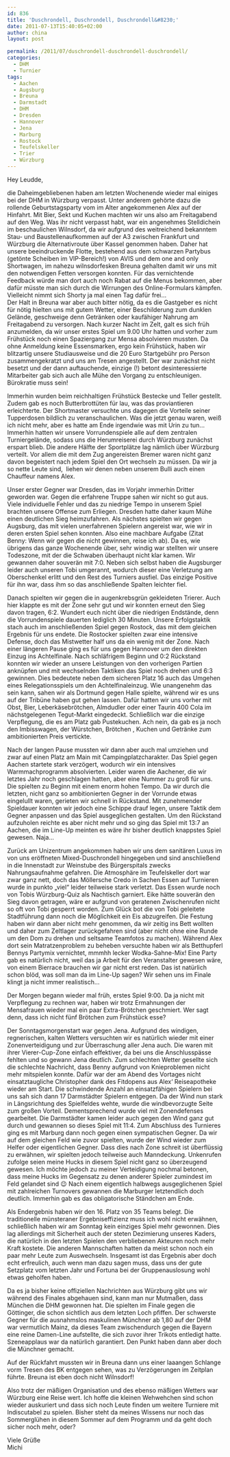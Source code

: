 ```yaml
---
id: 836
title: 'Duschrondell, Duschrondell, Duschrondell&#8230;'
date: 2011-07-13T15:40:05+02:00
author: china
layout: post

permalink: /2011/07/duschrondell-duschrondell-duschrondell/
categories:
  - DHM
  - Turnier
tags:
  - Aachen
  - Augsburg
  - Breuna
  - Darmstadt
  - DHM
  - Dresden
  - Hannover
  - Jena
  - Marburg
  - Rostock
  - Teufelskeller
  - Trier
  - Würzburg
---
```

Hey Leudde,

die Daheimgebliebenen haben am letzten Wochenende wieder mal einiges bei der DHM in Würzburg verpasst. Unter anderem gehörte dazu die rollende Geburtstagsparty vom im Alter angekommenen Alex auf der Hinfahrt. Mit Bier, Sekt und Kuchen machten wir uns also am Freitagabend auf den Weg. Was ihr nicht verpasst habt, war ein angenehmes Stelldichein im beschaulichen Wilnsdorf, da wir aufgrund des weitreichend bekanntem Stau- und Baustellenaufkommen auf der A3 zwischen Frankfurt und Würzburg die Alternativroute über Kassel genommen haben. Daher hat unsere beeindruckende Flotte, bestehend aus dem schwarzen Partybus (getönte Scheiben im VIP-Bereich!) von AVIS und dem one and only Shortwagen, im nahezu wilnsdorfesken Breuna gehalten damit wir uns mit den notwendigen Fetten versorgen konnten. Für das vernichtende Feedback würde man dort auch noch Rabat auf die Menus bekommen, aber dafür müsste man sich durch die Wirrungen des Online-Formulars kämpfen. Vielleicht nimmt sich Shorty ja mal einen Tag dafür frei…  
Der Halt in Breuna war aber auch bitter nötig, da <!--more-->es die Gastgeber es nicht für nötig hielten uns mit gutem Wetter, einer Beschilderung zum dunklen Gelände, geschweige denn Getränken oder kaufähiger Nahrung am Freitagabend zu versorgen. Nach kurzer Nacht im Zelt, galt es sich früh anzumelden, da wir unser erstes Spiel um 9.00 Uhr hatten und vorher zum Frühstück noch einen Spaziergang zur Mensa absolvieren mussten. Da ohne Anmeldung keine Essensmarken, ergo kein Frühstück, haben wir blitzartig unsere Studiausweise und die 20 Euro Startgebühr pro Person zusammengekratzt und uns am Tresen angestellt. Der war zunächst nicht besetzt und der dann auftauchende, einzige (!) betont desinteressierte Mitarbeiter gab sich auch alle Mühe den Vorgang zu entschleunigen. Bürokratie muss sein!

  
Immerhin wurden beim reichhaltigen Frühstück Bestecke und Teller gestellt. Zudem gab es noch Butterbrottüten für lau, was das proviantieren erleichterte. Der Shortmaster versuchte uns dagegen die Vorteile seiner Tupperdosen bildlich zu veranschaulichen. Was die jetzt genau waren, weiß ich nicht mehr, aber es hatte am Ende irgendwie was mit Urin zu tun…  
Immerhin hatten wir unsere Vorrundenspiele alle auf dem zentralen Turniergelände, sodass uns die Herumreiserei durch Würzburg zunächst erspart blieb. Die andere Hälfte der Sportplätze lag nämlich über Würzburg verteilt. Vor allem die mit dem Zug angereisten Bremer waren nicht ganz davon begeistert nach jedem Spiel den Ort wechseln zu müssen. Da wir ja so nette Leute sind,  liehen wir denen neben unserem Bulli auch einen Chauffeur namens Alex.

Unser erster Gegner war Dresden, das im Vorjahr immerhin Dritter geworden war. Gegen die erfahrene Truppe sahen wir nicht so gut aus. Viele individuelle Fehler und das zu niedrige Tempo in unserem Spiel brachten unsere Offense zum Erliegen. Dresden hatte daher kaum Mühe einen deutlichen Sieg heimzufahren. Als nächstes spielten wir gegen Augsburg, das mit vielen unerfahrenen Spielern angereist war, wie wir in deren ersten Spiel sehen konnten. Also eine machbare Aufgabe (Zitat Benny: Wenn wir gegen die nicht gewinnen, reise ich ab). Da es, wie übrigens das ganze Wochenende über, sehr windig war stellten wir unsere Todeszone, mit der die Schwaben überhaupt nicht klar kamen. Wir gewannen daher souverän mit 7:0. Neben sich selbst haben die Augsburger leider auch unseren Tobi umgerannt, wodurch dieser eine Verletzung am Oberschenkel erlitt und den Rest des Turniers ausfiel. Das einzige Positive für ihn war, dass ihm so das anschließende Spalten leichter fiel.

Danach spielten wir gegen die in augenkrebsgrün gekleideten Trierer. Auch hier klappte es mit der Zone sehr gut und wir konnten erneut den Sieg davon tragen, 6:2. Wundert euch nicht über die niedrigen Endstände, denn die Vorrundenspiele dauerten lediglich 30 Minuten. Unsere Erfolgstaktik stach auch im anschließenden Spiel gegen Rostock, das mit dem gleichen Ergebnis für uns endete. Die Rostocker spielten zwar eine intensive Defense, doch das Mistwetter half uns da ein wenig mit der Zone. Nach einer längeren Pause ging es für uns gegen Hannover um den direkten Einzug ins Achtelfinale. Nach schläfrigem Beginn und 0:2 Rückstand konnten wir wieder an unsere Leistungen von den vorherigen Partien anknüpfen und mit wechselnden Taktiken das Spiel noch drehen und 6:3 gewinnen. Dies bedeutete neben dem sicheren Platz 16 auch das Umgehen eines Relegationsspiels um den Achtelfinaleinzug. Wie unangenehm das sein kann, sahen wir als Dortmund gegen Halle spielte, während wir es uns auf der Tribüne haben gut gehen lassen. Dafür hatten wir uns vorher mit Obst, Bier, Leberkäsebrötchen, Almdudler oder einer Taurin 400 Cola im nächstgelegenen Tegut-Markt eingedeckt. Schließlich war die einzige Verpflegung, die es am Platz gab Pustekuchen. Ach nein, da gab es ja noch den Imbisswagen, der Würstchen, Brötchen , Kuchen und Getränke zum ambitionierten Preis vertickte.

Nach der langen Pause mussten wir dann aber auch mal umziehen und zwar auf einen Platz am Main mit Campingplatzcharakter. Das Spiel gegen Aachen startete stark verzögert, wodurch wir ein intensives Warmmachprogramm absolvierten. Leider waren die Aachener, die wir letztes Jahr noch geschlagen hatten, aber eine Nummer zu groß für uns. Die spielten zu Beginn mit einem enorm hohen Tempo. Da wir durch die letzten, nicht ganz so ambitionierten Gegner in der Vorrunde etwas eingelullt waren, gerieten wir schnell in Rückstand. Mit zunehmender Spieldauer konnten wir jedoch eine Schippe drauf legen, unsere Taktik dem Gegner anpassen und das Spiel ausgeglichen gestalten. Um den Rückstand aufzuholen reichte es aber nicht mehr und so ging das Spiel mit 13:7 an Aachen, die im Line-Up meinten es wäre ihr bisher deutlich knappstes Spiel gewesen. Naja…

Zurück am Unizentrum angekommen haben wir uns dem sanitären Luxus im von uns eröffneten Mixed-Duschrondell hingegeben und sind anschließend in die Innenstadt zur Weinstube des Bürgerspitals zwecks Nahrungsaufnahme gefahren. Die Atmosphäre im Teufelskeller dort war zwar ganz nett, doch das Möllersche Credo in Sachen Essen auf Turnieren wurde in punkto „viel“ leider teilweise stark verletzt. Das Essen wurde noch von Tobis Würzburg-Quiz als Nachtisch garniert. Eike hätte souverän den Sieg davon getragen, wäre er aufgrund von geratenen Zwischenrufen nicht so oft von Tobi gesperrt worden. Zum Glück bot die von Tobi geleitete Stadtführung dann noch die Möglichkeit ein Eis abzugreifen. Die Festung haben wir dann aber nicht mehr genommen, da wir zeitig ins Bett wollten und daher zum Zeltlager zurückgefahren sind (aber nicht ohne eine Runde um den Dom zu drehen und seltsame Teamfotos zu machen). Während Alex dort sein Matratzenproblem zu beheben versuchte haben wir als Betthupferl Bennys Partymix vernichtet, mmmhh lecker Wodka-Sahne-Mix! Eine Party gab es natürlich nicht, weil das ja Arbeit für den Veranstalter gewesen wäre, von einem Bierrace brauchen wir gar nicht erst reden. Das ist natürlich schon blöd, was soll man da im Line-Up sagen? Wir sehen uns im Finale klingt ja nicht immer realistisch…

Der Morgen begann wieder mal früh, erstes Spiel 9:00. Da ja nicht mit Verpflegung zu rechnen war, haben wir trotz Ermahnungen der Mensafrauen wieder mal ein paar Extra-Brötchen geschmiert. Wer sagt denn, dass ich nicht fünf Brötchen zum Frühstück esse?

Der Sonntagsmorgenstart war gegen Jena. Aufgrund des windigen, regnerischen, kalten Wetters versuchten wir es natürlich wieder mit einer Zonenverteidigung und zur Überraschung aller Jena auch. Die waren mit ihrer Vierer-Cup-Zone einfach effektiver, da bei uns die Anschlusspässe fehlten und so gewann Jena deutlich. Zum schlechten Wetter gesellte sich die schlechte Nachricht, dass Benny aufgrund von Knieproblemen nicht mehr mitspielen konnte. Dafür war der am Abend des Vortages nicht einsatztaugliche Christopher dank des Fitdopens aus Alex‘ Reiseapotheke wieder am Start. Die schwindende Anzahl an einsatzfähigen Spielern bei uns sah sich dann 17 Darmstädter Spielern entgegen. Da der Wind nun stark in Längsrichtung des Spielfeldes wehte, wurde die windbevorzugte Seite zum großen Vorteil. Dementsprechend wurde viel mit Zonendefenses gearbeitet. Die Darmstädter kamen leider auch gegen den Wind ganz gut durch und gewannen so dieses Spiel mit 11:4. Zum Abschluss des Turnieres ging es mit Marburg dann noch gegen einen sympatischen Gegner. Da wir auf dem gleichen Feld wie zuvor spielten, wurde der Wind wieder zum Helfer oder eigentlichen Gegner. Dass dies nach Zone schreit ist überflüssig zu erwähnen, wir spielten jedoch teilweise auch Manndeckung. Unkenrufen zufolge seien meine Hucks in diesem Spiel nicht ganz so überzeugend gewesen. Ich möchte jedoch zu meiner Verteidigung nochmal betonen, dass meine Hucks im Gegensatz zu denen anderer Spieler zumindest im Feld gelandet sind 😉 Nach einem eigentlich halbwegs ausgeglichenen Spiel mit zahlreichen Turnovers gewannen die Marburger letztendlich doch deutlich. Immerhin gab es das obligatorische Ständchen am Ende.

Als Endergebnis haben wir den 16. Platz von 35 Teams belegt. Die traditionelle münsteraner Ergebniseffizienz muss ich wohl nicht erwähnen, schließlich haben wir am Sonntag kein einziges Spiel mehr gewonnen. Dies lag allerdings mit Sicherheit auch der steten Dezimierung unseres Kaders, die natürlich in den letzten Spielen den verbliebenen Akteuren noch mehr Kraft kostete. Die anderen Mannschaften hatten da meist schon noch ein paar mehr Leute zum Auswechseln. Insgesamt ist das Ergebnis aber doch echt erfreulich, auch wenn man dazu sagen muss, dass uns der gute Setzplatz vom letzten Jahr und Fortuna bei der Gruppenauslosung wohl etwas geholfen haben.

Da es ja bisher keine offiziellen Nachrichten aus Würzburg gibt uns wir während des Finales abgehauen sind, kann man nur Mutmaßen, dass München die DHM gewonnen hat. Die spielten im Finale gegen die Göttinger, die schon sichtlich aus dem letzten Loch pfiffen. Der schwerste Gegner für die ausnahmslos maskulinen Münchner ab 1,80 auf der DHM war vermutlich Mainz, da dieses Team zwischendurch gegen die Bayern eine reine Damen-Line aufstellte, die sich zuvor ihrer Trikots entledigt hatte. Szeneapplaus war da natürlich garantiert. Den Punkt haben dann aber doch die Münchner gemacht.

Auf der Rückfahrt mussten wir in Breuna dann uns einer laaangen Schlange vorm Tresen des BK entgegen sehen, was zu Verzögerungen im Zeitplan führte. Breuna ist eben doch nicht Wilnsdorf!

Also trotz der mäßigen Organisation und des ebenso mäßigen Wetters war Würzburg eine Reise wert. Ich hoffe die kleinen Wehwehchen sind schon wieder auskuriert und dass sich noch Leute finden um weitere Turniere mit Indiscutabel zu spielen. Bisher steht da meines Wissens nur noch das Sommerglühen in diesem Sommer auf dem Programm und da geht doch sicher noch mehr, oder?

Viele Grüße  
Michi